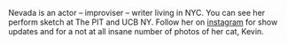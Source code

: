 Nevada is an actor – improviser – writer living in NYC. You can see her perform sketch at The PIT and UCB NY. Follow her on <a href='https://www.instagram.com/bklyncowgirl/' target='_blank'>instagram</a> for show updates and for a not at all insane number of photos of her cat, Kevin.
